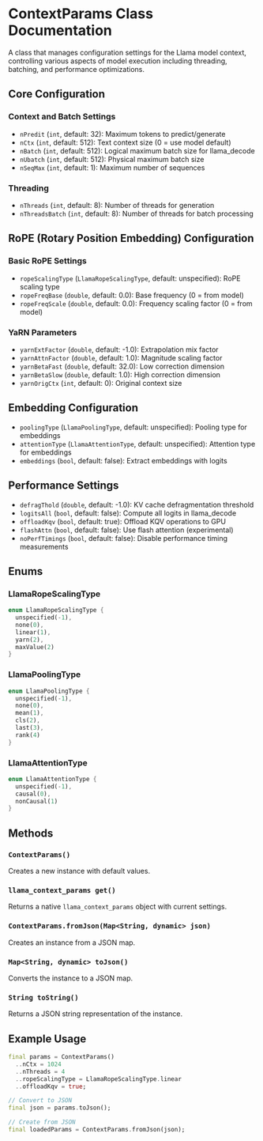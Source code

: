 # ContextParams Class Documentation

A class that manages configuration settings for the Llama model context, controlling various aspects of model execution including threading, batching, and performance optimizations.

## Core Configuration

### Context and Batch Settings
- `nPredit` (`int`, default: 32): Maximum tokens to predict/generate
- `nCtx` (`int`, default: 512): Text context size (0 = use model default)
- `nBatch` (`int`, default: 512): Logical maximum batch size for llama_decode
- `nUbatch` (`int`, default: 512): Physical maximum batch size
- `nSeqMax` (`int`, default: 1): Maximum number of sequences

### Threading
- `nThreads` (`int`, default: 8): Number of threads for generation
- `nThreadsBatch` (`int`, default: 8): Number of threads for batch processing

## RoPE (Rotary Position Embedding) Configuration

### Basic RoPE Settings
- `ropeScalingType` (`LlamaRopeScalingType`, default: unspecified): RoPE scaling type
- `ropeFreqBase` (`double`, default: 0.0): Base frequency (0 = from model)
- `ropeFreqScale` (`double`, default: 0.0): Frequency scaling factor (0 = from model)

### YaRN Parameters
- `yarnExtFactor` (`double`, default: -1.0): Extrapolation mix factor
- `yarnAttnFactor` (`double`, default: 1.0): Magnitude scaling factor
- `yarnBetaFast` (`double`, default: 32.0): Low correction dimension
- `yarnBetaSlow` (`double`, default: 1.0): High correction dimension
- `yarnOrigCtx` (`int`, default: 0): Original context size

## Embedding Configuration
- `poolingType` (`LlamaPoolingType`, default: unspecified): Pooling type for embeddings
- `attentionType` (`LlamaAttentionType`, default: unspecified): Attention type for embeddings
- `embeddings` (`bool`, default: false): Extract embeddings with logits

## Performance Settings
- `defragThold` (`double`, default: -1.0): KV cache defragmentation threshold
- `logitsAll` (`bool`, default: false): Compute all logits in llama_decode
- `offloadKqv` (`bool`, default: true): Offload KQV operations to GPU
- `flashAttn` (`bool`, default: false): Use flash attention (experimental)
- `noPerfTimings` (`bool`, default: false): Disable performance timing measurements

## Enums

### LlamaRopeScalingType
```dart
enum LlamaRopeScalingType {
  unspecified(-1),
  none(0),
  linear(1),
  yarn(2),
  maxValue(2)
}
```

### LlamaPoolingType
```dart
enum LlamaPoolingType {
  unspecified(-1),
  none(0),
  mean(1),
  cls(2),
  last(3),
  rank(4)
}
```

### LlamaAttentionType
```dart
enum LlamaAttentionType {
  unspecified(-1),
  causal(0),
  nonCausal(1)
}
```

## Methods

### `ContextParams()`
Creates a new instance with default values.

### `llama_context_params get()`
Returns a native `llama_context_params` object with current settings.

### `ContextParams.fromJson(Map<String, dynamic> json)`
Creates an instance from a JSON map.

### `Map<String, dynamic> toJson()`
Converts the instance to a JSON map.

### `String toString()`
Returns a JSON string representation of the instance.

## Example Usage

```dart
final params = ContextParams()
  ..nCtx = 1024
  ..nThreads = 4
  ..ropeScalingType = LlamaRopeScalingType.linear
  ..offloadKqv = true;

// Convert to JSON
final json = params.toJson();

// Create from JSON
final loadedParams = ContextParams.fromJson(json);
```